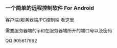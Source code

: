 ### 一个简单的远程控制软件 For Android

客户端/服务器端/PC控制端 [看这里](https://gitee.com/RockChin/GhostJ)

需要服务器端的ip和在服务器端所开的端口号以及密码  

QQ 905617992